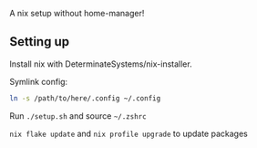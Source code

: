 A nix setup without home-manager!

## Setting up

Install nix with DeterminateSystems/nix-installer.

Symlink config:
```bash
ln -s /path/to/here/.config ~/.config
```

Run `./setup.sh` and source `~/.zshrc`

`nix flake update` and `nix profile upgrade` to update packages
